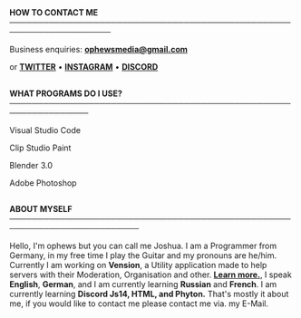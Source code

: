 
##

**HOW TO CONTACT ME ────────────────────────────────────────────────────────────────────**



Business enquiries: **ophewsmedia@gmail.com**

or **[TWITTER](https://twitter.com/ophewsmedia)** • **[INSTAGRAM](https://instagram.com/ophewsmedia)** • **[DISCORD](https://discord.gg/bqYDewpZHC)**

##

**WHAT PROGRAMS DO I USE? ────────────────────────────────────────────────────────────────**



Visual Studio Code

Clip Studio Paint

Blender 3.0

Adobe Photoshop

##

**ABOUT MYSELF  ─────────────────────────────────────────────────────────────────────────**



Hello, I'm ophews but you can call me Joshua. I am a Programmer from Germany, in my free time I play the Guitar and my pronouns are he/him. Currently I am working on **Vension**, a Utility application made to help servers with their Moderation, Organisation and other. **[Learn more.](https://discord.gg/hFwRWurS)**, I speak **English**, **German**, and I am currently learning **Russian** and **French**. I am currently learning **Discord Js14, HTML, and Phyton.** That's mostly it about me, if you would like to contact me please contact me via. my E-Mail.
